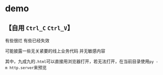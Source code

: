 # demo
## 【自用 `Ctrl_C` `Ctrl_V`】

有些很烂  有些已经失效

可能披露一些无关紧要的线上业务代码 并无敏感内容

其中，九成九的`.html`可以直接用浏览器打开，若无法打开，在当前目录使用`py -m http.server`来预览